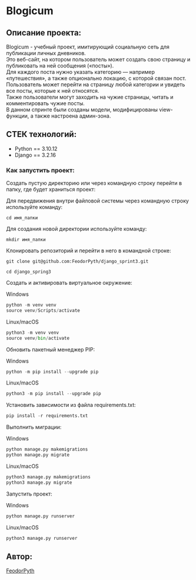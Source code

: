 # Blogicum
## Описание проекта:
Blogicum - учебный проект, имитирующий социальную сеть для публикации личных дневников.<br/>
Это веб-сайт, на котором пользователь может создать свою страницу и публиковать на ней сообщения («посты»).<br/>
Для каждого поста нужно указать категорию — например «путешествия», а также опционально локацию, с которой связан пост.<br/> 
Пользователь может перейти на страницу любой категории и увидеть все посты, которые к ней относятся.<br/>
Также пользователи могут заходить на чужие страницы, читать и комментировать чужие посты.<br/>
В данном спринте были созданы модели, модифицированы view-функции, а также настроена админ-зона.<br/>

## СТЕК технологий:
* Python == 3.10.12
* Django == 3.2.16

### Как запустить проект:

Создать пустую директорию или через командную строку перейти в папку, где будет храниться проект:

Для передвижения внутри файловой системы через командную строку используйте команду:
```
cd имя_папки
```

Для создания новой директории используйте команду:
```
mkdir имя_папки
```

Клонировать репозиторий и перейти в него в командной строке: 
```
git clone git@github.com:FeodorPyth/django_sprint3.git
```

```
cd django_spring3
```

Создать и активировать виртуальное окружение:

Windows
```python
python -m venv venv
source venv/Scripts/activate
```

Linux/macOS
```python
python3 -m venv venv
source venv/bin/activate
```

Обновить пакетный менеджер PIP:

Windows
```python
python -m pip install --upgrade pip
```

Linux/macOS
```python
python3 -m pip install --upgrade pip
```

Установить зависимости из файла requirements.txt:

```python
pip install -r requirements.txt
```

Выполнить миграции:

Windows
```python
python manage.py makemigrations
python manage.py migrate
```

Linux/macOS
```python
python3 manage.py makemigrations
python3 manage.py migrate
```

Запустить проект:

Windows
```python
python manage.py runserver
```

Linux/macOS
```python
python3 manage.py runserver
```

## Автор:
[FeodorPyth](https://github.com/FeodorPyth)
